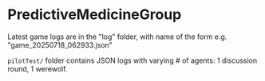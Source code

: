 # PredictiveMedicineGroup


Latest game logs are in the "log" folder, with name of the form e.g. "game_20250718_062933.json"

$\texttt{pilotTest/}$ folder contains JSON logs with varying # of agents: 1 discussion round, 1 werewolf. 